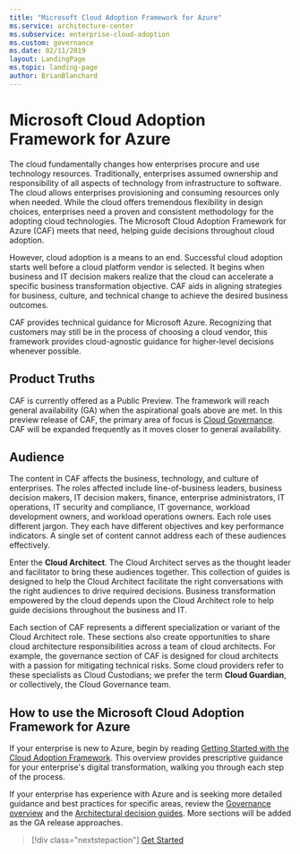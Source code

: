 ```yaml
---
title: "Microsoft Cloud Adoption Framework for Azure"
ms.service: architecture-center
ms.subservice: enterprise-cloud-adoption
ms.custom: governance
ms.date: 02/11/2019
layout: LandingPage
ms.topic: landing-page
author: BrianBlanchard
---
```


# Microsoft Cloud Adoption Framework for Azure

The cloud fundamentally changes how enterprises procure and use technology resources. Traditionally, enterprises assumed ownership and responsibility of all aspects of technology from infrastructure to software. The cloud allows enterprises provisioning and consuming resources only when needed. While the cloud offers tremendous flexibility in design choices, enterprises need a proven and consistent methodology for the adopting cloud technologies. The Microsoft Cloud Adoption Framework for Azure (CAF) meets that need, helping guide decisions throughout cloud adoption.

However, cloud adoption is a means to an end. Successful cloud adoption starts well before a cloud platform vendor is selected. It begins when business and IT decision makers realize that the cloud can accelerate a specific business transformation objective. CAF aids in aligning strategies for business, culture, and technical change to achieve the desired business outcomes.

CAF provides technical guidance for Microsoft Azure. Recognizing that customers may still be in the process of choosing a cloud vendor, this framework provides cloud-agnostic guidance for higher-level decisions whenever possible.

## Product Truths

CAF is currently offered as a Public Preview. The framework will reach general availability (GA) when the aspirational goals above are met. In this preview release of CAF, the primary area of focus is [Cloud Governance](./governance/journeys/overview.md). CAF will be expanded frequently as it moves closer to general availability.

## Audience

The content in CAF affects the business, technology, and culture of enterprises. The roles affected include line-of-business leaders, business decision makers, IT decision makers, finance, enterprise administrators, IT operations, IT security and compliance, IT governance, workload development owners, and workload operations owners. Each role uses different jargon. They each have different objectives and key performance indicators. A single set of content cannot address each of these audiences effectively.

Enter the **Cloud Architect**. The Cloud Architect serves as the thought leader and facilitator to bring these audiences together. This collection of guides is designed to help the Cloud Architect facilitate the right conversations with the right audiences to drive required decisions. Business transformation empowered by the cloud depends upon the Cloud Architect role to help guide decisions throughout the business and IT.

Each section of CAF represents a different specialization or variant of the Cloud Architect role. These sections also create opportunities to share cloud architecture responsibilities across a team of cloud architects. For example, the governance section of CAF is designed for cloud architects with a passion for mitigating technical risks. Some cloud providers refer to these specialists as Cloud Custodians; we prefer the term **Cloud Guardian**, or collectively, the Cloud Governance team.

## How to use the Microsoft Cloud Adoption Framework for Azure

If your enterprise is new to Azure, begin by reading [Getting Started with the Cloud Adoption Framework](./getting-started/overview.md). This overview provides prescriptive guidance for your enterprise's digital transformation, walking you through each step of the process.

If your enterprise has experience with Azure and is seeking more detailed guidance and best practices for specific areas, review the [Governance overview](./governance/overview.md) and the [Architectural decision guides](./decision-guides/overview.md). More sections will be added as the GA release approaches.

> [!div class="nextstepaction"]
> [Get Started](./getting-started/overview.md)
